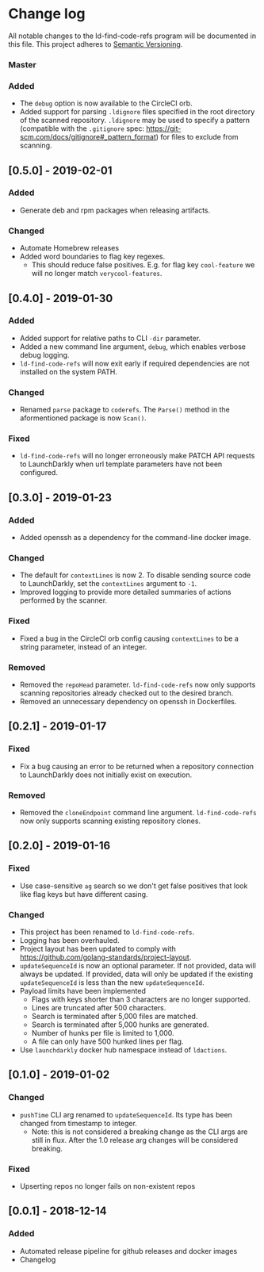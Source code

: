 # Change log

All notable changes to the ld-find-code-refs program will be documented in this file. This project adheres to [Semantic Versioning](http://semver.org).

### Master
### Added
- The `debug` option is now available to the CircleCI orb.
- Added support for parsing `.ldignore` files specified in the root directory of the scanned repository. `.ldignore` may be used to specify a pattern (compatible with the `.gitignore` spec: https://git-scm.com/docs/gitignore#_pattern_format) for files to exclude from scanning.

## [0.5.0] - 2019-02-01
### Added
- Generate deb and rpm packages when releasing artifacts.

### Changed
- Automate Homebrew releases
- Added word boundaries to flag key regexes.
  - This should reduce false positives. E.g. for flag key `cool-feature` we will no longer match `verycool-features`.

## [0.4.0] - 2019-01-30

### Added
- Added support for relative paths to CLI `-dir` parameter.
- Added a new command line argument, `debug`, which enables verbose debug logging.
- `ld-find-code-refs` will now exit early if required dependencies are not installed on the system PATH.

### Changed
- Renamed `parse` package to `coderefs`. The `Parse()` method in the aformentioned package is now `Scan()`.

### Fixed
- `ld-find-code-refs` will no longer erroneously make PATCH API requests to LaunchDarkly when url template parameters have not been configured.


## [0.3.0] - 2019-01-23

### Added
- Added openssh as a dependency for the command-line docker image.

### Changed
- The default for `contextLines` is now 2. To disable sending source code to LaunchDarkly, set the `contextLines` argument to `-1`.
- Improved logging to provide more detailed summaries of actions performed by the scanner.

### Fixed
- Fixed a bug in the CircleCI orb config causing `contextLines` to be a string parameter, instead of an integer.

### Removed
- Removed the `repoHead` parameter. `ld-find-code-refs` now only supports scanning repositories already checked out to the desired branch.
- Removed an unnecessary dependency on openssh in Dockerfiles.

## [0.2.1] - 2019-01-17
### Fixed
- Fix a bug causing an error to be returned when a repository connection to LaunchDarkly does not initially exist on execution.

### Removed
- Removed the `cloneEndpoint` command line argument. `ld-find-code-refs` now only supports scanning existing repository clones.

## [0.2.0] - 2019-01-16
### Fixed
- Use case-sensitive `ag` search so we don't get false positives that look like flag keys but have different casing.

### Changed
- This project has been renamed to `ld-find-code-refs`.
- Logging has been overhauled.
- Project layout has been updated to comply with https://github.com/golang-standards/project-layout.
- `updateSequenceId` is now an optional parameter. If not provided, data will always be updated. If provided, data will only be updated if the existing `updateSequenceId` is less than the new `updateSequenceId`.
- Payload limits have been implemented
  - Flags with keys shorter than 3 characters are no longer supported.
  - Lines are truncated after 500 characters.
  - Search is terminated after 5,000 files are matched.
  - Search is terminated after 5,000 hunks are generated.
  - Number of hunks per file is limited to 1,000.
  - A file can only have 500 hunked lines per flag.
- Use `launchdarkly` docker hub namespace instead of `ldactions`.

## [0.1.0] - 2019-01-02
### Changed
- `pushTime` CLI arg renamed to `updateSequenceId`. Its type has been changed from timestamp to integer.
  - Note: this is not considered a breaking change as the CLI args are still in flux. After the 1.0 release arg changes will be considered breaking.

### Fixed
- Upserting repos no longer fails on non-existent repos

## [0.0.1] - 2018-12-14
### Added
- Automated release pipeline for github releases and docker images
- Changelog
